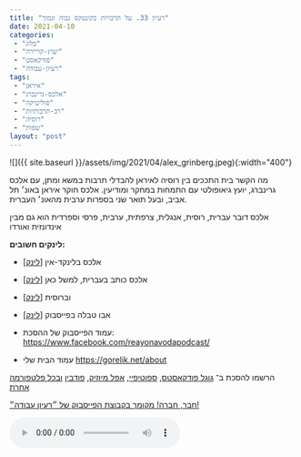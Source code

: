 ```yaml
---
title: "רעיון 33. על תרבויות בקונטקס גבוה ונמוך"
date: 2021-04-10
categories: 
 - "בלוג"
 - "יעוץ-קריירה"
 - "פודקאסט"
 - "רעיון-עבודה"
tags: 
 - "איראן"
 - "אלכס-גרינברג"
 - "פוליטיקה"
 - "רב-תרבותיות"
 - "רוסיה"
 - "שפות"
layout: "post"
---
```


![]({{ site.baseurl }}/assets/img/2021/04/alex_grinberg.jpeg){:width="400"}

מה הקשר בית התככים בין רוסיה לאיראן להבדלי תרבות במשא ומתן, עם אלכס גרינברג, יועץ גיאופולטי עם התמחות במחקר ומודיעין. אלכס חוקר איראן באונ׳ תל אביב, ובעל תואר שני בספרות ערבית מהאונ׳ העברית. 

אלכס דובר עברית, רוסית, אנגלית, צרפתית, ערבית, פרסי וספרדית הוא גם מבין אינדונזית ואורדו

**לינקים חשובים:**

* אלכס בלינקד-אין [[לינק](https://www.linkedin.com/in/alexander-grinberg-0974bb39/)]  
* אלכס כותב בעברית, למשל כאן [[לינק](https://dannyorbach.com/2020/12/12/%D7%90%D7%99%D7%A8%D7%90%D7%9F-%D7%9C%D7%90-%D7%94%D7%99%D7%AA%D7%94-%D7%92%D7%9F-%D7%A2%D7%93%D7%9F-%D7%9C%D7%99%D7%94%D7%95%D7%93%D7%99%D7%9D-%D7%91%D7%99%D7%A7%D7%95%D7%A8%D7%AA-%D7%A2%D7%9C/)]  
* וברוסית [[לינק](https://jewish.ru/ru/authors/grinberg/)]  
* אבו טבלה בפייסבוק [[לינק](https://www.facebook.com/%D7%90%D6%B7%D7%91%D6%BC%D7%95%D6%BC-%D7%98%D6%B7%D7%91%D6%B0%D6%BC%D7%9C%D6%B6%D7%94-%D8%A7%D8%A8%D9%88-%D8%B7%D8%A8%D9%84%D9%87-102250474892432/)]

* עמוד הפייסבוק של ההסכת: [ <https://www.facebook.com/reayonavodapodcast/>](https://www.facebook.com/reayonavodapodcast/)  
* עמוד הבית שלי [<https://gorelik.net/about>](https://gorelik.net/about)

הרשמו להסכת ב־ [גוגל פודקאסטס](https://podcasts.google.com/feed/aHR0cHM6Ly9mZWVkLnBvZGJlYW4uY29tL2JvcmlzZ29yZWxpa3BoZC9mZWVkLnhtbA), [ספוטיפיי](https://open.spotify.com/show/51XJ9Wd4A5xL1IfU0wHT2Y), [אפל מיוזיק](https://podcasts.apple.com/il/podcast/%D7%A8%D7%A2%D7%99%D7%95%D7%9F-%D7%A2%D7%91%D7%95%D7%93%D7%94-%D7%A0%D7%99%D7%94%D7%95%D7%9C-%D7%A9%D7%95%D7%95%D7%A7-%D7%A7%D7%A8%D7%99%D7%99%D7%A8%D7%94/id1542636914), [פודבין](https://borisgorelikphd.podbean.com/) [ובכל פלטפורמה אחרת](https://feed.podbean.com/borisgorelikphd/feed.xml)

[חבר, חברה! מקומך בקבוצת הפייסבוק של ״רעיון עבודה״!](https://www.facebook.com/reayonavodapodcast)

<audio controls src="https://mcdn.podbean.com/mf/web/zhrdef/33_grinberg.mp3" class=" wp-block-audio"></audio>
